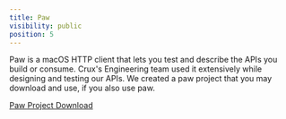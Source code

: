```yaml
---
title: Paw
visibility: public
position: 5
---
```


Paw is a macOS HTTP client that lets you test and describe the APIs you build or consume.
Crux's Engineering team used it extensively while designing and testing our APIs.
We created a paw project that you may download and use, if you also use paw.

<a href="{{ site.baseurl}}/files/Crux-API-Project.paw">Paw Project Download</a>
